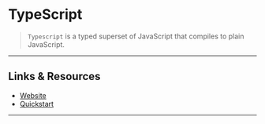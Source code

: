 
# TypeScript

> `Typescript` is a typed superset of JavaScript that compiles to plain JavaScript.

---

## Links & Resources

* [Website](https://www.typescriptlang.org/index.html)
* [Quickstart](https://www.typescriptlang.org/docs/handbook/typescript-in-5-minutes.html)

---

